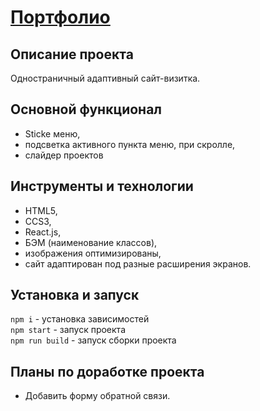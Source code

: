 # [Портфолио](https://olgaloktionova125.github.io/Portfolio)

## **Описание проекта**

Одностраничный адаптивный сайт-визитка.

## **Основной функционал**

* Sticke меню,
* подсветка активного пункта меню, при скролле,
* слайдер проектов

## **Инструменты и технологии**

* HTML5,
* CCS3,
* React.js,
* БЭМ (наименование классов),
* изображения оптимизированы,
* сайт адаптирован под разные расширения экранов.

## **Установка и запуск**

`npm i` - установка зависимостей  
`npm start` - запуск проекта  
`npm run build` - запуск сборки проекта 

## **Планы по доработке проекта**

* Добавить форму обратной связи.
